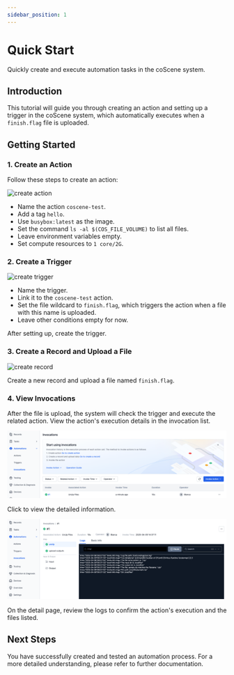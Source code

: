 ```yaml
---
sidebar_position: 1
---
```


# Quick Start

Quickly create and execute automation tasks in the coScene system.

## Introduction

This tutorial will guide you through creating an action and setting up a trigger in the coScene system, which automatically executes when a `finish.flag` file is uploaded.

## Getting Started

### 1. Create an Action

Follow these steps to create an action:

![create action](../img/action-create-action.png)

- Name the action `coscene-test`.
- Add a tag `hello`.
- Use `busybox:latest` as the image.
- Set the command `ls -al $(COS_FILE_VOLUME)` to list all files.
- Leave environment variables empty.
- Set compute resources to `1 core/2G`.

### 2. Create a Trigger

![create trigger](../img/action-create-trigger.png)

- Name the trigger.
- Link it to the `coscene-test` action.
- Set the file wildcard to `finish.flag`, which triggers the action when a file with this name is uploaded.
- Leave other conditions empty for now.

After setting up, create the trigger.

### 3. Create a Record and Upload a File

![create record](../img/action-create-record.png)

Create a new record and upload a file named `finish.flag`.

### 4. View Invocations

After the file is upload, the system will check the trigger and execute the related action. View the action's execution details in the invocation list.

![action runs](../img/action-runs.png)

Click to view the detailed information.

![action run detail](../img/action-run-detail.png)

On the detail page, review the logs to confirm the action's execution and the files listed.

## Next Steps

You have successfully created and tested an automation process. For a more detailed understanding, please refer to further documentation.
